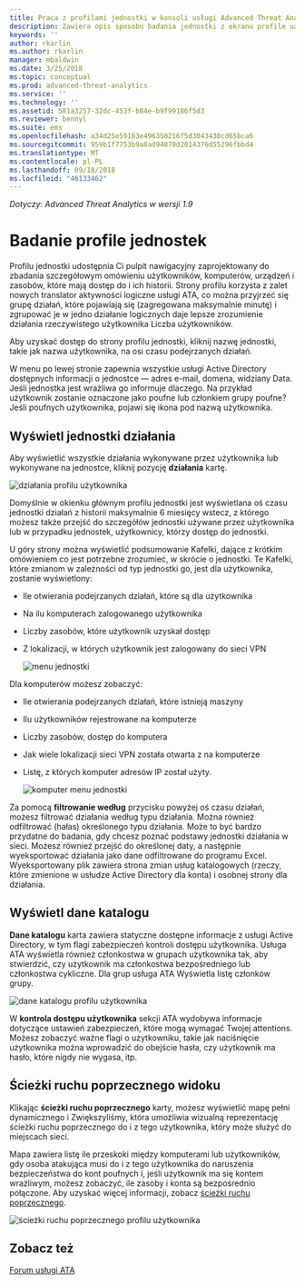 ```yaml
---
title: Praca z profilami jednostki w konsoli usługi Advanced Threat Analytics | Dokumentacja firmy Microsoft
description: Zawiera opis sposobu badania jednostki z ekranu profile użytkownika w konsoli usługi ATA
keywords: ''
author: rkarlin
ms.author: rkarlin
manager: mbaldwin
ms.date: 3/25/2018
ms.topic: conceptual
ms.prod: advanced-threat-analytics
ms.service: ''
ms.technology: ''
ms.assetid: 581a3257-32dc-453f-b84e-b9f99186f5d3
ms.reviewer: bennyl
ms.suite: ems
ms.openlocfilehash: a34d25e59183e496350216f5d3043430cd65bca6
ms.sourcegitcommit: 959b1f7753b9a8ad94870d2014376d55296fbbd4
ms.translationtype: MT
ms.contentlocale: pl-PL
ms.lasthandoff: 09/18/2018
ms.locfileid: "46133462"
---
```

*Dotyczy: Advanced Threat Analytics w wersji 1.9*



# <a name="investigating-entity-profiles"></a>Badanie profile jednostek

Profilu jednostki udostępnia Ci pulpit nawigacyjny zaprojektowany do zbadania szczegółowym omówieniu użytkowników, komputerów, urządzeń i zasobów, które mają dostęp do i ich historii. Strony profilu korzysta z zalet nowych translator aktywności logiczne usługi ATA, co można przyjrzeć się grupę działań, które pojawiają się (zagregowana maksymalnie minutę) i zgrupować je w jedno działanie logicznych daje lepsze zrozumienie działania rzeczywistego użytkownika Liczba użytkowników.

Aby uzyskać dostęp do strony profilu jednostki, kliknij nazwę jednostki, takie jak nazwa użytkownika, na osi czasu podejrzanych działań.

W menu po lewej stronie zapewnia wszystkie usługi Active Directory dostępnych informacji o jednostce — adres e-mail, domena, widziany Data. Jeśli jednostka jest wrażliwa go informuje dlaczego. Na przykład użytkownik zostanie oznaczone jako poufne lub członkiem grupy poufne?
Jeśli poufnych użytkownika, pojawi się ikona pod nazwą użytkownika.

## <a name="view-entity-activities"></a>Wyświetl jednostki działania

Aby wyświetlić wszystkie działania wykonywane przez użytkownika lub wykonywane na jednostce, kliknij pozycję **działania** kartę. 

 ![działania profilu użytkownika](media/user-profile-activities.png)

Domyślnie w okienku głównym profilu jednostki jest wyświetlana oś czasu jednostki działań z historii maksymalnie 6 miesięcy wstecz, z którego możesz także przejść do szczegółów jednostki używane przez użytkownika lub w przypadku jednostek, użytkownicy, którzy dostęp do jednostki.

U góry strony można wyświetlić podsumowanie Kafelki, dające z krótkim omówieniem co jest potrzebne zrozumieć, w skrócie o jednostki. Te Kafelki, które zmianom w zależności od typ jednostki go, jest dla użytkownika, zostanie wyświetlony:
- Ile otwierania podejrzanych działań, które są dla użytkownika
- Na ilu komputerach zalogowanego użytkownika
- Liczby zasobów, które użytkownik uzyskał dostęp
- Z lokalizacji, w których użytkownik jest zalogowany do sieci VPN

  ![menu jednostki](media/entity-menu.png)

Dla komputerów możesz zobaczyć:
- Ile otwierania podejrzanych działań, które istnieją maszyny
- Ilu użytkowników rejestrowane na komputerze
- Liczby zasobów, dostęp do komputera
- Jak wiele lokalizacji sieci VPN została otwarta z na komputerze
- Listę, z których komputer adresów IP został użyty.

  ![komputer menu jednostki](media/entity-computer.png)

Za pomocą **filtrowanie według** przycisku powyżej oś czasu działań, możesz filtrować działania według typu działania. Można również odfiltrować (hałas) określonego typu działania. Może to być bardzo przydatne do badania, gdy chcesz poznać podstawy jednostki działania w sieci. Możesz również przejść do określonej daty, a następnie wyeksportować działania jako dane odfiltrowane do programu Excel. Wyeksportowany plik zawiera strona zmian usług katalogowych (rzeczy, które zmienione w usłudze Active Directory dla konta) i osobnej strony dla działania. 

## <a name="view-directory-data"></a>Wyświetl dane katalogu

**Dane katalogu** karta zawiera statyczne dostępne informacje z usługi Active Directory, w tym flagi zabezpieczeń kontroli dostępu użytkownika. Usługa ATA wyświetla również członkostwa w grupach użytkownika tak, aby stwierdzić, czy użytkownik ma członkostwa bezpośredniego lub członkostwa cykliczne. Dla grup usługa ATA Wyświetla listę członków grupy.

 ![dane katalogu profilu użytkownika](media/user-profile-dir-data.png)

W **kontrola dostępu użytkownika** sekcji ATA wydobywa informacje dotyczące ustawień zabezpieczeń, które mogą wymagać Twojej attentions. Możesz zobaczyć ważne flagi o użytkowniku, takie jak naciśnięcie użytkownika można wprowadzić do obejście hasła, czy użytkownik ma hasło, które nigdy nie wygasa, itp. 

## <a name="view-lateral-movement-paths"></a>Ścieżki ruchu poprzecznego widoku

Klikając **ścieżki ruchu poprzecznego** karty, możesz wyświetlić mapę pełni dynamicznego i Zwiększyliśmy, która umożliwia wizualną reprezentację ścieżki ruchu poprzecznego do i z tego użytkownika, który może służyć do miejscach sieci.

Mapa zawiera listę ile przeskoki między komputerami lub użytkowników, gdy osoba atakująca musi do i z tego użytkownika do naruszenia bezpieczeństwa do kont poufnych i, jeśli użytkownik ma się kontem wrażliwym, możesz zobaczyć, ile zasoby i konta są bezpośrednio połączone. Aby uzyskać więcej informacji, zobacz [ścieżki ruchu poprzecznego](use-case-lateral-movement-path.md). 

 ![ścieżki ruchu poprzecznego profilu użytkownika](media/user-profile-lateral-movement-paths.png)


## <a name="see-also"></a>Zobacz też
[Forum usługi ATA](https://social.technet.microsoft.com/Forums/security/home?forum=mata)
